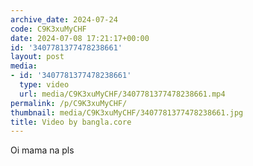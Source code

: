 ```yaml
---
archive_date: 2024-07-24
code: C9K3xuMyCHF
date: 2024-07-08 17:21:17+00:00
id: '3407781377478238661'
layout: post
media:
- id: '3407781377478238661'
  type: video
  url: media/C9K3xuMyCHF/3407781377478238661.mp4
permalink: /p/C9K3xuMyCHF/
thumbnail: media/C9K3xuMyCHF/3407781377478238661.jpg
title: Video by bangla.core
---
```


Oi mama na pls